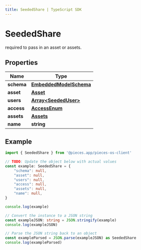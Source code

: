 ```yaml
---
title: SeededShare | TypeScript SDK
---
```



# SeededShare

 required to pass in an asset or assets.

## Properties

Name | Type
------------ | -------------
**schema** | [**EmbeddedModelSchema**](EmbeddedModelSchema)
**asset** | [**Asset**](Asset)
**users** | [**Array&lt;SeededUser&gt;**](SeededUser)
**access** | [**AccessEnum**](AccessEnum)
**assets** | [**Assets**](Assets)
**name** | **string**

## Example

```typescript
import { SeededShare } from '@pieces.app/pieces-os-client'

// TODO: Update the object below with actual values
const example: SeededShare = {
    "schema": null,
    "asset": null,
    "users": null,
    "access": null,
    "assets": null,
    "name": null,
}

console.log(example)

// Convert the instance to a JSON string
const exampleJSON: string = JSON.stringify(example)
console.log(exampleJSON)

// Parse the JSON string back to an object
const exampleParsed = JSON.parse(exampleJSON) as SeededShare
console.log(exampleParsed)
```


